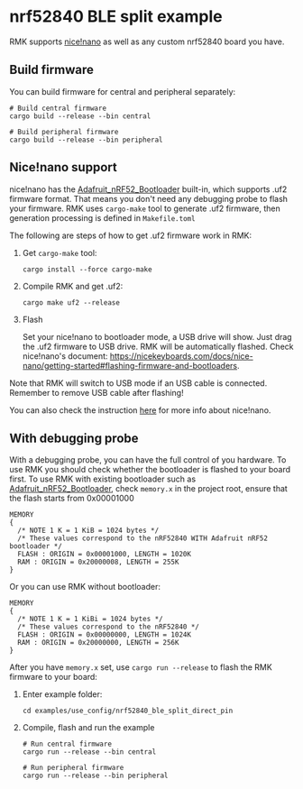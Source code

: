 # nrf52840 BLE split example

RMK supports [nice!nano](https://nicekeyboards.com/nice-nano) as well as any custom nrf52840 board you have. 

## Build firmware

You can build firmware for central and peripheral separately:

```shell
# Build central firmware
cargo build --release --bin central

# Build peripheral firmware
cargo build --release --bin peripheral
```

## Nice!nano support

nice!nano has the [Adafruit_nRF52_Bootloader](https://github.com/adafruit/Adafruit_nRF52_Bootloader) built-in, which supports .uf2 firmware format. That means you don't need any debugging probe to flash your firmware. RMK uses `cargo-make` tool to generate .uf2 firmware, then generation processing is defined in `Makefile.toml`

The following are steps of how to get .uf2 firmware work in RMK:

1. Get `cargo-make` tool:
   ```shell
   cargo install --force cargo-make
   ```
2. Compile RMK and get .uf2:
   ```shell
   cargo make uf2 --release
   ```
3. Flash

   Set your nice!nano to bootloader mode, a USB drive will show. Just drag the .uf2 firmware to USB drive. RMK will be automatically flashed. Check nice!nano's document: https://nicekeyboards.com/docs/nice-nano/getting-started#flashing-firmware-and-bootloaders. 

Note that RMK will switch to USB mode if an USB cable is connected. Remember to remove USB cable after flashing!

You can also check the instruction [here](https://nicekeyboards.com/docs/nice-nano/) for more info about nice!nano.

## With debugging probe

With a debugging probe, you can have the full control of you hardware. To use RMK you should check whether the bootloader is flashed to your board first. To use RMK with existing bootloader such as [Adafruit_nRF52_Bootloader](https://github.com/adafruit/Adafruit_nRF52_Bootloader), check `memory.x` in the project root, ensure that the flash starts from 0x00001000

```
MEMORY
{
  /* NOTE 1 K = 1 KiB = 1024 bytes */
  /* These values correspond to the nRF52840 WITH Adafruit nRF52 bootloader */
  FLASH : ORIGIN = 0x00001000, LENGTH = 1020K
  RAM : ORIGIN = 0x20000008, LENGTH = 255K
}
```

Or you can use RMK without bootloader:

```
MEMORY
{
  /* NOTE 1 K = 1 KiBi = 1024 bytes */
  /* These values correspond to the nRF52840 */
  FLASH : ORIGIN = 0x00000000, LENGTH = 1024K
  RAM : ORIGIN = 0x20000000, LENGTH = 256K
}
```

After you have `memory.x` set, use `cargo run --release` to flash the RMK firmware to your board:

1. Enter example folder:
   ```shell
   cd examples/use_config/nrf52840_ble_split_direct_pin
   ```
2. Compile, flash and run the example
   ```shell
   # Run central firmware
   cargo run --release --bin central

   # Run peripheral firmware
   cargo run --release --bin peripheral
   ```
